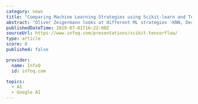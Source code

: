 ```yaml
---
category: news
title: "Comparing Machine Learning Strategies using Scikit-learn and TensorFlow"
abstract: "Oliver Zeigermann looks at different ML strategies -KNN, Decision Trees, Support Vector Machines, and Neural Networks- and visualize how they make predictions by plotting their decision boundaries. In this podcast Shane Hastie spoke to Pablo Santos of ..."
publishedDateTime: 2019-07-01T16:22:00Z
sourceUrl: https://www.infoq.com/presentations/scikit-tensorflow/
type: article
score: 8
published: false

provider:
  name: InfoQ
  id: infoq.com

topics:
  - AI
  - Google AI
---
```

